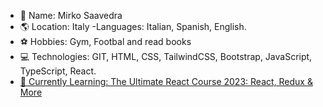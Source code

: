 - 👋 Name: Mirko Saavedra
- 🌎 Location: Italy
  -Languages: Italian, Spanish, English.
- ⚽ Hobbies: Gym, Footbal and read books
- 💻 Technologies: GIT, HTML, CSS, TailwindCSS, Bootstrap, JavaScript, TypeScript, React.
- [🧠 Currently Learning: The Ultimate React Course 2023: React, Redux & More]([miofile.md](https://www.udemy.com/course/the-ultimate-react-course/))
  

<!---
MirkoStDev/MirkoStDev is a ✨ special ✨ repository because its `README.md` (this file) appears on your GitHub profile.
You can click the Preview link to take a look at your changes.
--->
